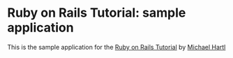 # Ruby on Rails Tutorial: sample application

This is the sample application for the [Ruby on Rails Tutorial](http://railstutorial.org/) by [Michael Hartl](http://michaelhartl.com)